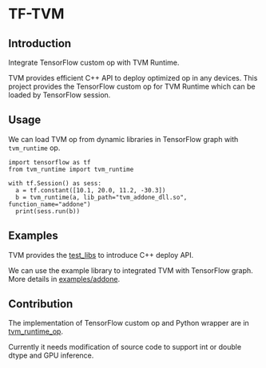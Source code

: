 # TF-TVM

## Introduction

Integrate TensorFlow custom op with TVM Runtime.

TVM provides efficient C++ API to deploy optimized op in any devices. This project provides the TensorFlow custom op for TVM Runtime which can be loaded by TensorFlow session.

## Usage

We can load TVM op from dynamic libraries in TensorFlow graph with `tvm_runtime` op.

```
import tensorflow as tf
from tvm_runtime import tvm_runtime

with tf.Session() as sess:
  a = tf.constant([10.1, 20.0, 11.2, -30.3])
  b = tvm_runtime(a, lib_path="tvm_addone_dll.so", function_name="addone")
  print(sess.run(b))
```

## Examples

TVM provides the [test_libs](https://github.com/dmlc/tvm/tree/master/apps/howto_deploy) to introduce C++ deploy API.

We can use the example library to integrated TVM with TensorFlow graph. More details in [examples/addone](./examples/addone/).


## Contribution

The implementation of TensorFlow custom op and Python wrapper are in [tvm_runtime_op](./tvm_runtime_op/).

Currently it needs modification of source code to support int or double dtype and GPU inference.
